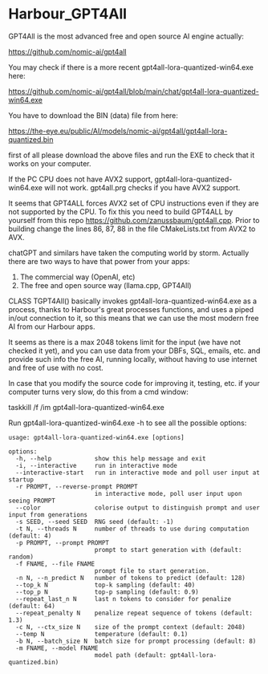 # Harbour_GPT4All

GPT4All is the most advanced free and open source AI engine actually: 

https://github.com/nomic-ai/gpt4all

You may check if there is a more recent gpt4all-lora-quantized-win64.exe here:

https://github.com/nomic-ai/gpt4all/blob/main/chat/gpt4all-lora-quantized-win64.exe

You have to download the BIN (data) file from here:

https://the-eye.eu/public/AI/models/nomic-ai/gpt4all/gpt4all-lora-quantized.bin

first of all please download the above files and run the EXE to check that it works on your computer. 

If the PC CPU does not have AVX2 support, gpt4all-lora-quantized-win64.exe will not work. gpt4all.prg checks
if you have AVX2 support.

It seems that GPT4ALL forces AVX2 set of CPU instructions even if they are not supported by the CPU. To fix this you need to build GPT4ALL by yourself from this repo https://github.com/zanussbaum/gpt4all.cpp. Prior to building change the lines 86, 87, 88 in the file CMakeLists.txt from AVX2 to AVX.

chatGPT and similars have taken the computing world by storm. Actually there are two ways to have that power from your apps:

1. The commercial way (OpenAI, etc)
2. The free and open source way (llama.cpp, GPT4All)

CLASS TGPT4All() basically invokes gpt4all-lora-quantized-win64.exe as a process, thanks to Harbour's great processes functions,
and uses a piped in/out connection to it, so this means that we can use the most modern free AI from our Harbour apps.

It seems as there is a max 2048 tokens limit for the input (we have not checked it yet), and you can use data from your DBFs,
SQL, emails, etc. and provide such info the free AI, running locally, without having to use internet and free of use with no cost.

In case that you modify the source code for improving it, testing, etc. if your computer turns very slow, do this from a cmd window:

taskkill /f /im gpt4all-lora-quantized-win64.exe

Run gpt4all-lora-quantized-win64.exe -h to see all the possible options:

```
usage: gpt4all-lora-quantized-win64.exe [options]

options:
  -h, --help            show this help message and exit
  -i, --interactive     run in interactive mode
  --interactive-start   run in interactive mode and poll user input at startup
  -r PROMPT, --reverse-prompt PROMPT
                        in interactive mode, poll user input upon seeing PROMPT
  --color               colorise output to distinguish prompt and user input from generations
  -s SEED, --seed SEED  RNG seed (default: -1)
  -t N, --threads N     number of threads to use during computation (default: 4)
  -p PROMPT, --prompt PROMPT
                        prompt to start generation with (default: random)
  -f FNAME, --file FNAME
                        prompt file to start generation.
  -n N, --n_predict N   number of tokens to predict (default: 128)
  --top_k N             top-k sampling (default: 40)
  --top_p N             top-p sampling (default: 0.9)
  --repeat_last_n N     last n tokens to consider for penalize (default: 64)
  --repeat_penalty N    penalize repeat sequence of tokens (default: 1.3)
  -c N, --ctx_size N    size of the prompt context (default: 2048)
  --temp N              temperature (default: 0.1)
  -b N, --batch_size N  batch size for prompt processing (default: 8)
  -m FNAME, --model FNAME
                        model path (default: gpt4all-lora-quantized.bin)
```
